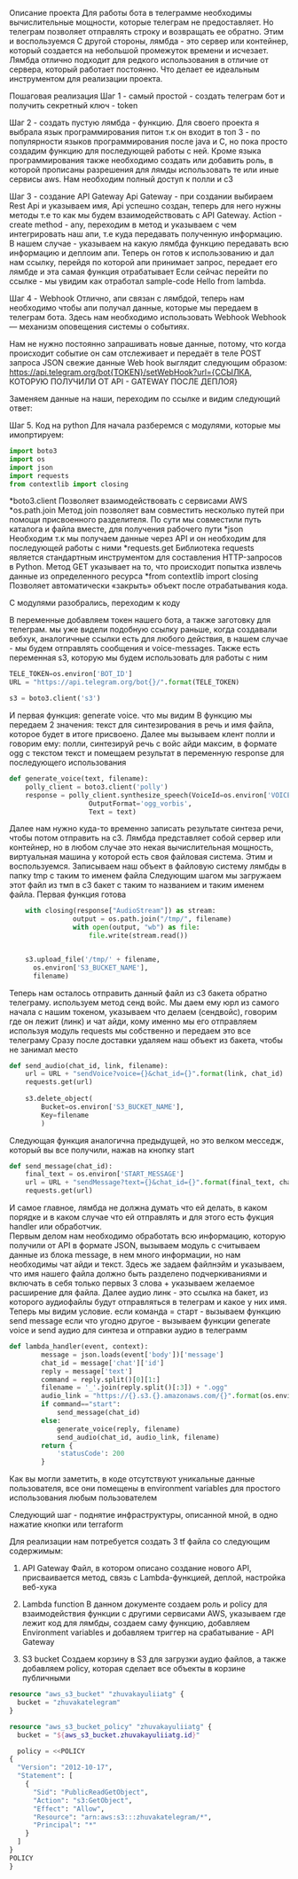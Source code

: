 Описание проекта
Для работы бота в телеграмме необходимы вычислительные мощности, которые телеграм не предоставляет. Но телеграм позволяет отправлять строку и возвращать ее обратно. Этим и воспользуемся
С другой стороны, лямбда - это сервер или контейнер, который создается на небольшой промежуток времени и исчезает. Лямбда отлично подходит для редкого использования в отличие от сервера, который работает постоянно. Что делает ее идеальным инструментом для реализации проекта.

Пошаговая реализация
Шаг 1 - самый простой - создать телеграм бот и получить секретный ключ - token

Шаг 2 - создать пустую лямбда - функцию. Для своего проекта я выбрала язык программирования питон т.к он входит в топ 3 - по популярности языков программирования после java и C, но пока просто создадим функцию для последующей работы с ней. Кроме языка программирования также необходимо создать или добавить роль, в которой прописаны разрешения для лямды использовать те или иные сервисы aws. Нам необходим полный доступ к полли и с3

Шаг 3 - создание API Gateway
Api Gateway - при создании выбираем Rest Api и указываем имя, Api успешно создан, теперь для него нужны методы т.е то как мы будем взаимодействовать с API Gateway. Action - create method - any, переходим в метод и указываем с чем интегрировать наш апи, т.е куда передавать полученную информацию. В нашем случае - указываем на какую лямбда функцию передавать всю информацию и деплоим апи. Теперь он готов к использованию и дал нам ссылку, перейдя по которой апи принимает запрос, передает его лямбде и эта самая функция отрабатывает
Если сейчас перейти по ссылке - мы увидим как отработал sample-code Hello from lambda. 

Шаг 4 - Webhook
Отлично, апи связан с лямбдой, теперь нам необходимо чтобы апи получал данные, которые мы передаем в телеграм бота. Здесь нам необходимо использовать Webhook
Webhook — механизм оповещения системы о событиях.

Нам не нужно постоянно запрашивать новые данные, потому, что когда происходит событие он сам отслеживает и передаёт в теле POST запроса JSON свежие данные
Web hook выглядит следующим образом:
https://api.telegram.org/bot{TOKEN}/setWebHook?url={ССЫЛКА, КОТОРУЮ ПОЛУЧИЛИ ОТ API - GATEWAY ПОСЛЕ ДЕПЛОЯ}


Заменяем данные на наши, переходим по ссылке и видим следующий ответ:


Шаг 5. Код на python
Для начала разберемся с модулями, которые мы имопртируем:

```python
import boto3
import os
import json
import requests
from contextlib import closing
```

*boto3.client
Позволяет взаимодействовать с сервисами AWS
*os.path.join
Метод join позволяет вам совместить несколько путей при помощи присвоенного разделителя. По сути  мы совместили путь каталога и файла вместе, для получения рабочего пути
*json 
Необходим т.к мы получаем данные через API и он необходим для последующей работы с ними
*requests.get
Библиотека requests является стандартным инструментом для составления HTTP-запросов в Python. Метод GET указывает на то, что происходит попытка извлечь данные из определенного ресурса
*from contextlib import closing
Позволяет автоматически «закрыть» объект после отрабатывания кода.

С модулями разобрались, переходим к коду

В переменные добавляем токен нашего бота, а также заготовку для телеграм. мы уже видели подобную ссылку раньше, когда создавали вебхук, аналогичные ссылки есть для любого действия, в нашем случае - мы будем отправлять сообщения и voice-messages. Также есть переменная s3, которую мы будем использовать для работы с ним
```python
TELE_TOKEN=os.environ['BOT_ID']
URL = "https://api.telegram.org/bot{}/".format(TELE_TOKEN)

s3 = boto3.client('s3')
```
И первая функция: generate voice. что мы видим
В функцию мы передаем 2 значения: текст для синтезирования в речь и имя файла, которое будет в итоге присвоено. Далее мы вызываем клент полли и говорим ему: полли, синтезируй речь с войс айди максим, в формате ogg с текстом текст и помещаем результат в переменную response для последующего использования

```python
def generate_voice(text, filename):
    polly_client = boto3.client('polly')
    response = polly_client.synthesize_speech(VoiceId=os.environ['VOICE_NAME'],
                    OutputFormat='ogg_vorbis', 
                    Text = text)
```

Далее нам нужно куда-то временно записать результате синтеза речи, чтобы потом отправить на с3. Лямбда представляет собой сервер или контейнер, но в любом случае это некая вычислительная мощность, виртуальная машина у которой есть своя файловая система. Этим и воспользуемся. Записываем наш объект в файловую систему лямбды в папку tmp с таким то именем файла
Следующим шагом мы загружаем этот файл из тмп в с3 бакет с таким то названием и таким именем файла. Первая функция готова

```python   
    with closing(response["AudioStream"]) as stream:
                output = os.path.join("/tmp/", filename)
                with open(output, "wb") as file:
                    file.write(stream.read())


    s3.upload_file('/tmp/' + filename, 
      os.environ['S3_BUCKET_NAME'], 
      filename)
```
Теперь нам осталось отправить данный файл из с3 бакета обратно телеграму. используем метод сенд войс. Мы даем ему юрл из самого начала с нашим токеном, указываем что делаем (сендвойс), говорим где он лежит (линк) и чат айди, кому именно мы его отправляем используя модуль requests мы собственно и передаем это все телеграму
Сразу после доставки удаляем наш объект из бакета, чтобы не занимал место

```python
def send_audio(chat_id, link, filename):
    url = URL + "sendVoice?voice={}&chat_id={}".format(link, chat_id)
    requests.get(url)
    
    s3.delete_object( 
        Bucket=os.environ['S3_BUCKET_NAME'],
        Key=filename
        )
```        

Следующая функция аналогична предыдущей, но это велком месседж, который вы все получили, нажав на кнопку start
        
```python
def send_message(chat_id):
    final_text = os.environ['START_MESSAGE']
    url = URL + "sendMessage?text={}&chat_id={}".format(final_text, chat_id)
    requests.get(url)
```

И самое главное, лямбда не должна думать что ей делать, в каком порядке и в каком  случае что ей отправлять и для этого есть фукция handler или обработчик.  
Первым делом нам необходимо обработать всю информацию, которую получили от API в формате JSON, вызываем модуль с считываем данные из блока message, в нем много информации, но нам необходимы чат айди и текст. Здесь же задаем файлнэйм и указываем, что имя нашего файла должно быть разделено подчеркиваниями и включать в себя только первых 3 слова + указываем желаемое расширение для файла. Далее аудио линк - это ссылка на бакет, из которого аудиофайлы будут отправляться в телеграм и какое у них имя. Теперь мы видим условие. если команда = старт - вызываем функцию send message если что угодно другое - вызываем функции generate voice и send аудио для синтеза и отправки аудио в телеграмм
```python
def lambda_handler(event, context):
        message = json.loads(event['body'])['message']
        chat_id = message['chat']['id']
        reply = message['text']
        command = reply.split()[0][1:]
        filename = '_'.join(reply.split()[:3]) + ".ogg"
        audio_link = "https://{}.s3.{}.amazonaws.com/{}".format(os.environ['S3_BUCKET_NAME'], os.environ['REGION'], filename)
        if command=="start": 
            send_message(chat_id)
        else:
            generate_voice(reply, filename)
            send_audio(chat_id, audio_link, filename)
        return {
            'statusCode': 200
        }
```

Как вы могли заметить, в коде отсутствуют уникальные данные пользователя, все они помещены в environment variables для простого использования любым пользователем


Следующий шаг - поднятие инфраструктуры, описанной мной, в одно нажатие кнопки или terraform

Для реализации нам потребуется создать 3 tf файла со следующим содержимым:
1. API Gateway
Файл, в котором описано создание нового API, присваивается метод, связь с Lambda-функцией, деплой, настройка веб-хука

2. Lambda function
В данном документе создаем роль и policy для взаимодействия функции с другими сервисами AWS, указываем где лежит код для лямбды, создаем саму функцию, добавляем Environment variables и добавляем триггер на срабатывание - API Gateway

3. S3 bucket
Создаем корзину в S3 для загрузки аудио файлов, а также добавляем policy, которая сделает все объекты в корзине публичными

```terraform
resource "aws_s3_bucket" "zhuvakayuliiatg" {
  bucket = "zhuvakatelegram"
}

resource "aws_s3_bucket_policy" "zhuvakayuliiatg" {
  bucket = "${aws_s3_bucket.zhuvakayuliiatg.id}"

  policy = <<POLICY
{
  "Version": "2012-10-17",
  "Statement": [
    {
      "Sid": "PublicReadGetObject",
      "Action": "s3:GetObject",
      "Effect": "Allow",
      "Resource": "arn:aws:s3:::zhuvakatelegram/*",
      "Principal": "*"
    }
  ]
}
POLICY
}
```

